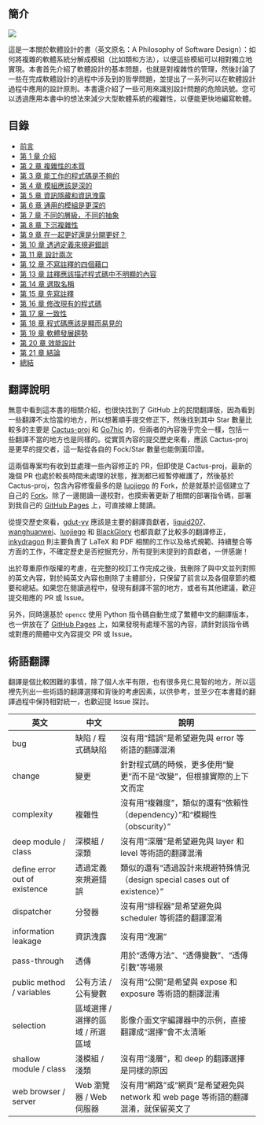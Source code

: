 ## 簡介

![](../figures/douban.jpg)

這是一本關於軟體設計的書（英文原名：A Philosophy of Software Design）：如何將複雜的軟體系統分解成模組（比如類和方法），以便這些模組可以相對獨立地實現。本書首先介紹了軟體設計的基本問題，也就是對複雜性的管理，然後討論了一些在完成軟體設計的過程中涉及到的哲學問題，並提出了一系列可以在軟體設計過程中應用的設計原則。本書還介紹了一些可用來識別設計問題的危險訊號。您可以透過應用本書中的想法來減少大型軟體系統的複雜性，以便能更快地編寫軟體。

## 目錄

- [前言](preface.md)
- [第 1 章 介紹](ch01.md)
- [第 2 章 複雜性的本質](ch02.md)
- [第 3 章 能工作的程式碼是不夠的](ch03.md)
- [第 4 章 模組應該是深的](ch04.md)
- [第 5 章 資訊隱藏和資訊洩露](ch05.md)
- [第 6 章 通用的模組是更深的](ch06.md)
- [第 7 章 不同的層級，不同的抽象](ch07.md)
- [第 8 章 下沉複雜性](ch08.md)
- [第 9 章 在一起更好還是分開更好？](ch09.md)
- [第 10 章 透過定義來規避錯誤](ch10.md)
- [第 11 章 設計兩次](ch11.md)
- [第 12 章 不寫註釋的四個藉口](ch12.md)
- [第 13 章 註釋應該描述程式碼中不明顯的內容](ch13.md)
- [第 14 章 選取名稱](ch14.md)
- [第 15 章 先寫註釋](ch15.md)
- [第 16 章 修改現有的程式碼](ch16.md)
- [第 17 章 一致性](ch17.md)
- [第 18 章 程式碼應該是顯而易見的](ch18.md)
- [第 19 章 軟體發展趨勢](ch19.md)
- [第 20 章 效能設計](ch20.md)
- [第 21 章 結論](ch21.md)
- [總結](summary.md)

## 翻譯說明

無意中看到這本書的相關介紹，也很快找到了 GitHub 上的民間翻譯版，因為看到一些翻譯不太恰當的地方，所以想著順手提交修正下，然後找到其中 Star 數量比較多的主要是 [Cactus-proj](https://github.com/Cactus-proj/A-Philosophy-of-Software-Design-zh) 和 [Go7hic](https://github.com/Go7hic/A-Philosophy-of-Software-Design) 的，但兩者的內容幾乎完全一樣，包括一些翻譯不當的地方也是同樣的。從實質內容的提交歷史來看，應該 Cactus-proj 是更早的提交者，這一點從各自的 Fock/Star 數量也能側面印證。

這兩個專案均有收到並處理一些內容修正的 PR，但即使是 Cactus-proj，最新的幾個 PR 也處於較長時間未處理的狀態，推測都已經暫停維護了，然後基於 Cactus-proj，包含內容修復最多的是 [luojiego](https://github.com/luojiego/A-Philosophy-of-Software-Design-zh) 的 Fork，於是就基於這個建立了自己的 [Fork](https://github.com/yingang/aposd-zh)。除了一邊閱讀一邊校對，也摸索著更新了相關的部署指令碼，部署到我自己的 [GitHub Pages](https://yingang.github.io/aposd-zh/) 上，可直接線上閱讀。

從提交歷史來看，[gdut-yy](https://github.com/gdut-yy) 應該是主要的翻譯貢獻者，[liquid207](https://github.com/liquid207)、[wanghuanwei](https://github.com/wanghuanwei)、[luojiego](https://github.com/luojiego) 和 [BlackGlory](https://github.com/BlackGlory) 也都貢獻了比較多的翻譯修正，[inkydragon](https://github.com/inkydragon) 則主要負責了 LaTeX 和 PDF 相關的工作以及格式規範、持續整合等方面的工作，不確定歷史是否挖掘充分，所有提到未提到的貢獻者，一併感謝！

出於尊重原作版權的考慮，在完整的校訂工作完成之後，我刪除了與中文並列對照的英文內容，對於純英文內容也刪除了主體部分，只保留了前言以及各個章節的概要和總結。如果您在閱讀過程中，發現有翻譯不當的地方，或者有其他建議，歡迎提交相應的 PR 或 Issue。

另外，同時還基於 `opencc` 使用 Python 指令碼自動生成了繁體中文的翻譯版本，也一併放在了 [GitHub Pages](https://yingang.github.io/aposd-zh/zh-tw/) 上，如果發現有處理不當的內容，請針對該指令碼或對應的簡體中文內容提交 PR 或 Issue。

## 術語翻譯

翻譯是個比較困難的事情，除了個人水平有限，也有很多見仁見智的地方，所以這裡先列出一些術語的翻譯選擇和背後的考慮因素，以供參考，並至少在本書籍的翻譯過程中保持相對統一，也歡迎提 Issue 探討。

|英文|中文|說明|
|-|-|-|
|bug|缺陷 / 程式碼缺陷|沒有用“錯誤”是希望避免與 error 等術語的翻譯混淆|
|change|變更|針對程式碼的時候，更多使用“變更”而不是“改變”，但根據實際的上下文而定|
|complexity|複雜性|沒有用“複雜度”，類似的還有“依賴性（dependency）”和“模糊性（obscurity）”|
|deep module / class|深模組 / 深類|沒有用“深層”是希望避免與 layer 和 level 等術語的翻譯混淆|
|define error out of existence|透過定義來規避錯誤|類似的還有“透過設計來規避特殊情況（design special cases out of existence）”|
|dispatcher|分發器|沒有用“排程器”是希望避免與 scheduler 等術語的翻譯混淆|
|information leakage|資訊洩露|沒有用“洩漏”|
|pass-through|透傳|用於“透傳方法”、“透傳變數”、“透傳引數”等場景|
|public method / variables|公有方法 / 公有變數|沒有用“公開”是希望與 expose 和 exposure 等術語的翻譯混淆|
|selection|區域選擇 / 選擇的區域 / 所選區域|影像介面文字編譯器中的示例，直接翻譯成“選擇”會不太清晰|
|shallow module / class|淺模組 / 淺類|沒有用“淺層”，和 deep 的翻譯選擇是同樣的原因|
|web browser / server|Web 瀏覽器 / Web 伺服器|沒有用“網路”或“網頁”是希望避免與 network 和 web page 等術語的翻譯混淆，就保留英文了|